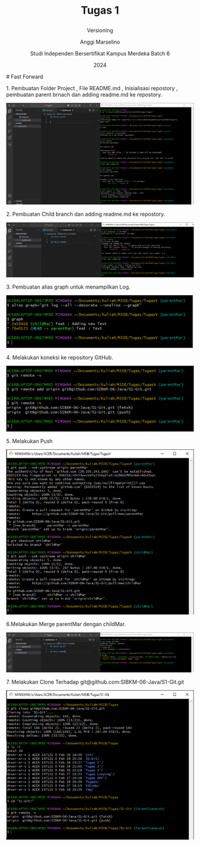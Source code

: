 # <p align = "center"> Tugas 1</p>
<p align = "center"> Versioning</p>
<p align="center"> Anggi Marselino </p>

<p align="center"> Studi Independen Bersertifikat Kampus Merdeka Batch 6 </p>
<p align="center"> 2024</p>
# Fast Forward
<p>
1. Pembuatan Folder Project , File README.md , Inisialisasi repostory , pembuatan parent brnach dan adding readme.md ke repostory.
</p>
<p align="center">
  <img src="img/1.PNG" />
</p>
2. Pembuatan Child branch dan adding readme.md ke repostory.
<p align="center">
  <img src="img/2.PNG" />
</p>
3. Pembuatan alias graph untuk menampilkan Log.
<p align="center">
  <img src="img/3.PNG" />
</p>
4. Melakukan koneksi ke repository GitHub. 
<p align="center">
  <img src="img/4.PNG" />
</p>
5. Melakukan Push 
<p align="center">
  <img src="img/5.PNG" />
</p>
6.Melakukan Merge parentMar dengan childMar.
<p align="center">
  <img src="img/6.PNG" />
</p>
7. Melakukan Clone Terhadap git@github.com:SIBKM-06-Java/S1-Git.git
<p align="center">
  <img src="img/7.PNG" />
</p>
